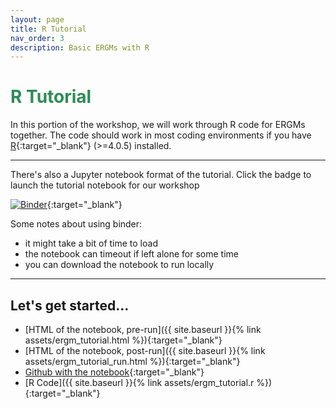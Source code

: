 ```yaml
---
layout: page
title: R Tutorial
nav_order: 3
description: Basic ERGMs with R
---
```


# <span style="color:seagreen"> R Tutorial </span>

In this portion of the workshop, we will work through R code for ERGMs together. The code should work in most coding environments if you have [R](https://www.r-project.org/){:target="_blank"} (>=4.0.5) installed.

---
There's also a Jupyter notebook format of the tutorial. Click the badge to launch the tutorial notebook for our workshop

[![Binder](https://mybinder.org/badge_logo.svg)](https://mybinder.org/v2/gh/tedhchen/ergmWorkshop/HEAD){:target="_blank"}

Some notes about using binder:
- it might take a bit of time to load
- the notebook can timeout if left alone for some time
- you can download the notebook to run locally

---

## Let's get started...

- [HTML of the notebook, pre-run]({{ site.baseurl }}{% link assets/ergm_tutorial.html %}){:target="_blank"}
- [HTML of the notebook, post-run]({{ site.baseurl }}{% link assets/ergm_tutorial_run.html %}){:target="_blank"}
- [Github with the notebook](https://github.com/tedhchen/ergmWorkshop){:target="_blank"}
- [R Code]({{ site.baseurl }}{% link assets/ergm_tutorial.r %}){:target="_blank"}